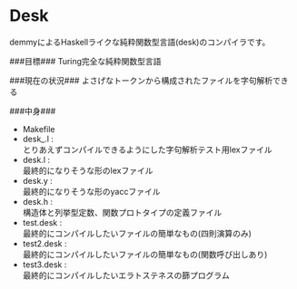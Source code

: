 Desk
==========
demmyによるHaskellライクな純粋関数型言語(desk)のコンパイラです。

###目標###
Turing完全な純粋関数型言語

###現在の状況###
よさげなトークンから構成されたファイルを字句解析できる

###中身###
+ Makefile  
+ desk_.l :  
とりあえずコンパイルできるようにした字句解析テスト用lexファイル  
+ desk.l :  
最終的になりそうな形のlexファイル  
+ desk.y :  
最終的になりそうな形のyaccファイル  
+ desk.h :  
構造体と列挙型定数、関数プロトタイプの定義ファイル  
+ test.desk :  
最終的にコンパイルしたいファイルの簡単なもの(四則演算のみ)  
+ test2.desk :  
最終的にコンパイルしたいファイルの簡単なもの(関数呼び出しあり)  
+ test3.desk :  
最終的にコンパイルしたいエラトステネスの篩プログラム  
